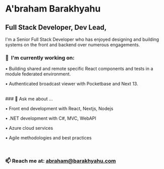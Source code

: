 # A'braham Barakhyahu
## Full Stack Developer, Dev Lead,  


I'm a Senior Full Stack Developer who has enjoyed designing and building systems on the front and backend over numerous engagements.  

<!--
You can find more at: [barakhyahu.com](http://barakhyahu.com)
-->

### 🚀  I'm currently working on:

•   Building shared and remote specific React components and tests in a module federated environment.

•   Authenticated broadcast viewer with Pocketbase and Next 13.

<br />
### 💬 Ask me about ...

•  Front end development with React, Nextjs, Nodejs

•  .NET development with C#, MVC, WebAPI

•  Azure cloud services

•  Agile methodologies and best practices

<br />

### 📫 Reach me at: abraham@barakhyahu.com
